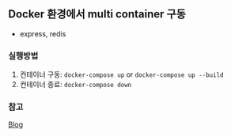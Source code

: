 ## Docker 환경에서 multi container 구동

- express, redis

### 실행방법

1. 컨테이너 구동: `docker-compose up` or `docker-compose up --build`
2. 컨테이너 종료: `docker-compose down`

### 참고

[Blog](https://velog.io/@dhk22/Docker-compose%EB%A5%BC-%EC%9D%B4%EC%9A%A9%ED%95%9C-multi-container-%EC%9D%B4%EB%AF%B8%EC%A7%80-%EC%83%9D%EC%84%B1)
